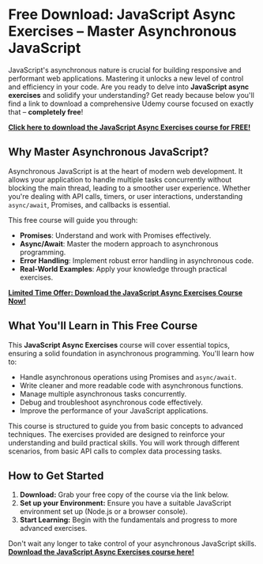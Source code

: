 # Free Download: JavaScript Async Exercises – Master Asynchronous JavaScript

JavaScript's asynchronous nature is crucial for building responsive and performant web applications. Mastering it unlocks a new level of control and efficiency in your code. Are you ready to delve into **JavaScript async exercises** and solidify your understanding? Get ready because below you'll find a link to download a comprehensive Udemy course focused on exactly that – **completely free**!

[**Click here to download the JavaScript Async Exercises course for FREE!**](https://udemywork.com/javascript-async-exercises)

## Why Master Asynchronous JavaScript?

Asynchronous JavaScript is at the heart of modern web development. It allows your application to handle multiple tasks concurrently without blocking the main thread, leading to a smoother user experience. Whether you're dealing with API calls, timers, or user interactions, understanding `async/await`, Promises, and callbacks is essential.

This free course will guide you through:

*   **Promises**: Understand and work with Promises effectively.
*   **Async/Await**: Master the modern approach to asynchronous programming.
*   **Error Handling**: Implement robust error handling in asynchronous code.
*   **Real-World Examples**: Apply your knowledge through practical exercises.

[**Limited Time Offer: Download the JavaScript Async Exercises Course Now!**](https://udemywork.com/javascript-async-exercises)

## What You'll Learn in This Free Course

This **JavaScript Async Exercises** course will cover essential topics, ensuring a solid foundation in asynchronous programming. You'll learn how to:

*   Handle asynchronous operations using Promises and `async/await`.
*   Write cleaner and more readable code with asynchronous functions.
*   Manage multiple asynchronous tasks concurrently.
*   Debug and troubleshoot asynchronous code effectively.
*   Improve the performance of your JavaScript applications.

This course is structured to guide you from basic concepts to advanced techniques. The exercises provided are designed to reinforce your understanding and build practical skills. You will work through different scenarios, from basic API calls to complex data processing tasks.

## How to Get Started

1. **Download:** Grab your free copy of the course via the link below.
2. **Set up your Environment:** Ensure you have a suitable JavaScript environment set up (Node.js or a browser console).
3. **Start Learning:** Begin with the fundamentals and progress to more advanced exercises.

Don't wait any longer to take control of your asynchronous JavaScript skills. **[Download the JavaScript Async Exercises course here!](https://udemywork.com/javascript-async-exercises)**
